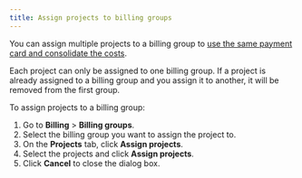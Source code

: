 ```yaml
---
title: Assign projects to billing groups
---
```


You can assign multiple projects to a billing group to [use the same payment card and consolidate the costs](/docs/platform/concepts/billing-groups).

Each project can only be assigned to one billing group. If a project is already assigned
to a billing group and you assign it to another, it will be removed from the first group.

To assign projects to a billing group:

1.  Go to **Billing** > **Billing groups**.
1.  Select the billing group you want to assign the project to.
1.  On the **Projects** tab, click **Assign projects**.
1.  Select the projects and click **Assign projects**.
1.  Click **Cancel** to close the dialog box.
